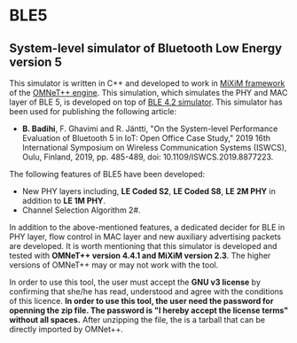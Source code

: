 # BLE5
## System-level simulator of Bluetooth Low Energy version 5

This simulator is written in C++ and developed to work in [MiXiM framework](http://mixim.sourceforge.net/) of the [OMNeT++ engine](https://omnetpp.org/). This simulation, which simulates the PHY and MAC layer of BLE 5, is developed on top of [BLE 4.2 simulator](http://cc.oulu.fi/~kmikhayl/BLE.html). This simulator has been used for publishing the following article:
*  **B. Badihi**, F. Ghavimi and R. Jäntti, "On the System-level Performance Evaluation of Bluetooth 5 in IoT: Open Office Case Study," 2019 16th International Symposium on Wireless Communication Systems (ISWCS), Oulu, Finland, 2019, pp. 485-489, doi: 10.1109/ISWCS.2019.8877223.

The following features of BLE5 have been developed:

* New PHY layers including, **LE Coded S2**, **LE Coded S8**, **LE 2M PHY** in addition to **LE 1M PHY**.
* Channel Selection Algorithm 2\#.




In addition to the above-mentioned features, a dedicated decider for BLE in PHY layer, flow control in MAC layer and new auxiliary advertising packets are developed. It is worth mentioning that this simulator is developed and tested with **OMNeT++ version 4.4.1 and MiXiM version 2.3**. The higher versions of OMNeT++ may or may not work with the tool. 

In order to use this tool, the user must accept the **GNU v3 license** by confirming that she/he has read, understood and agree with the conditions of this licence. 
**In order to use this tool, the user need the password for openning the zip file. The password is "I hereby accept the license terms" without all spaces.** After unzipping the file, the is a tarball that can be directly imported by OMNet++.


 

